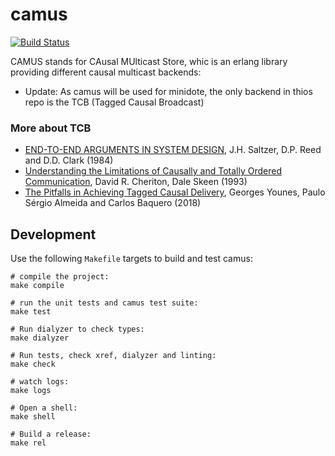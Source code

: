 # camus

[![Build Status](https://travis-ci.org/gyounes/camus.svg?branch=master)](https://travis-ci.org/gyounes/camus/)

CAMUS stands for CAusal MUlticast Store, whic is an erlang library providing different causal multicast backends:
- Update: As camus will be used for minidote, the only backend in thios repo is the TCB (Tagged Causal Broadcast)


### More about TCB
- [END-TO-END ARGUMENTS IN SYSTEM DESIGN](https://web.mit.edu/Saltzer/www/publications/endtoend/endtoend.pdf), J.H. Saltzer, D.P. Reed and D.D. Clark (1984)
- [Understanding the Limitations of Causally and Totally Ordered Communication](https://www.cs.rice.edu/~alc/comp520/papers/Cheriton_Skeen.pdf), David R. Cheriton, Dale Skeen (1993)
- [The Pitfalls in Achieving Tagged Causal Delivery](https://haslab.uminho.pt/gry/files/papoc_18.pdf), Georges Younes, Paulo Sérgio Almeida and Carlos Baquero (2018)


Development
-----------

Use the following `Makefile` targets to build and test camus:

	# compile the project:
	make compile

	# run the unit tests and camus test suite:
	make test

	# Run dialyzer to check types:
	make dialyzer

	# Run tests, check xref, dialyzer and linting:
	make check

	# watch logs:
	make logs

	# Open a shell:
	make shell

	# Build a release:
	make rel
